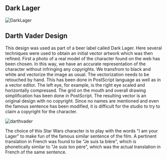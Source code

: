 ## Dark Lager

![DarkLager](https://user-images.githubusercontent.com/80269251/110971881-6701c880-8329-11eb-8322-f07f2845881c.png)

## Darth Vader Design

This design was used as part of a beer label called Dark Lager. Here several techniques were used to obtain an initial vector artwork which was then refined. First a photo of a real model of the character found on the web has been chosen. In this way, we have an accurate representation of the character without infringing any copyrights. We transfrom to black and white and vectorize the image as usual. The vectorization needs to be retouched by hand. This has been done in PostScript language as well as in a vector editor. The left eye, for example, is the right eye scaled and horizontally compressed. The grid on the mouth and overall drawing simplification has been done in PostScript. The resulting vector is an original design with no copyright. Since no names are mentioned and even the famous sentence has been modified, it is difficult for the studio to try to claim a copyright for the character.

![darthvader](https://user-images.githubusercontent.com/80269251/110971508-f8246f80-8328-11eb-8a75-8caf67c94460.png)

The choice of this Star Wars character is to play with the words "I am your Lager" to make fun of the famous similar sentence of the
film. A pertinent translation in French was found to be "Je suis ta bière", which is phonetically similar to "Je suis ton père", which was the actual translation in French of the same sentence.




